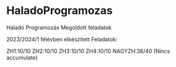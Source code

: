 # HaladoProgramozas
Haladó Programozás Megoldott feladatok

2023/2024/1 félévben elkészített Feladatok:

ZH1:10/10
ZH2:10/10
ZH3:10/10
ZH4:10/10
NAGYZH:38/40 (Nincs accumulate)
